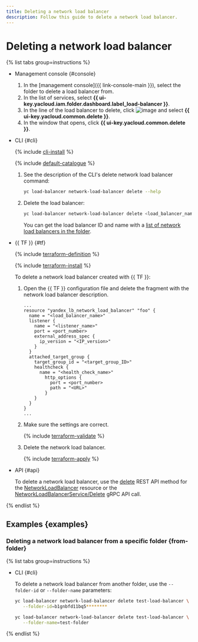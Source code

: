 ```yaml
---
title: Deleting a network load balancer
description: Follow this guide to delete a network load balancer.
---
```


# Deleting a network load balancer

{% list tabs group=instructions %}

- Management console {#console}

   1. In the [management console]({{ link-console-main }}), select the folder to delete a load balancer from.
   1. In the list of services, select **{{ ui-key.yacloud.iam.folder.dashboard.label_load-balancer }}**.
   1. In the line of the load balancer to delete, click ![image](../../_assets/console-icons/ellipsis.svg) and select **{{ ui-key.yacloud.common.delete }}**.
   1. In the window that opens, click **{{ ui-key.yacloud.common.delete }}**.

- CLI {#cli}

   {% include [cli-install](../../_includes/cli-install.md) %}

   {% include [default-catalogue](../../_includes/default-catalogue.md) %}

   1. See the description of the CLI's delete network load balancer command:

      ```bash
      yc load-balancer network-load-balancer delete --help
      ```

   1. Delete the load balancer:

      ```bash
      yc load-balancer network-load-balancer delete <load_balancer_name_or_ID>
      ```

      You can get the load balancer ID and name with a [list of network load balancers in the folder](load-balancer-list.md#list).

- {{ TF }} {#tf}

   {% include [terraform-definition](../../_tutorials/_tutorials_includes/terraform-definition.md) %}

   {% include [terraform-install](../../_includes/terraform-install.md) %}

   To delete a network load balancer created with {{ TF }}:
   1. Open the {{ TF }} configuration file and delete the fragment with the network load balancer description.

      ```hcl
      ...
      resource "yandex_lb_network_load_balancer" "foo" {
        name = "<load_balancer_name>"
        listener {
          name = "<listener_name>"
          port = <port_number>
          external_address_spec {
            ip_version = "<IP_version>"
          }
        }
        attached_target_group {
          target_group_id = "<target_group_ID>"
          healthcheck {
            name = "<health_check_name>"
              http_options {
                port = <port_number>
                path = "<URL>"
              }
          }
        }
      }
      ...
      ```

   1. Make sure the settings are correct.

      {% include [terraform-validate](../../_includes/mdb/terraform/validate.md) %}

   1. Delete the network load balancer.

      {% include [terraform-apply](../../_includes/mdb/terraform/apply.md) %}

- API {#api}

   To delete a network load balancer, use the [delete](../api-ref/NetworkLoadBalancer/delete.md) REST API method for the [NetworkLoadBalancer](../api-ref/NetworkLoadBalancer/index.md) resource or the [NetworkLoadBalancerService/Delete](../api-ref/grpc/NetworkLoadBalancer/delete.md) gRPC API call.

{% endlist %}

## Examples {examples}

### Deleting a network load balancer from a specific folder {from-folder}

{% list tabs group=instructions %}

- CLI {#cli}

   To delete a network load balancer from another folder, use the `--folder-id` or `--folder-name` parameters:

   ```bash
   yc load-balancer network-load-balancer delete test-load-balancer \
      --folder-id=b1gnbfd11bq5********
   ```

   ```bash
   yc load-balancer network-load-balancer delete test-load-balancer \
      --folder-name=test-folder
   ```

{% endlist %}
